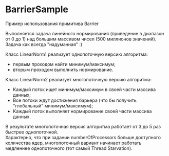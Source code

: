# BarrierSample

Пример использования примитива Barrier  

Выполняется задача линейного нормирования (приведение в диапазон от 0 до 1) над большим массивом чисел (500 миллионов значений). 
Задача как всегда "надуманная" :)

Класс LinearNorm1 реализует однопоточную версию алгоритма:
- первым проходом найти минимум/максимум;
- вторым проходом выполнить нормирование.

Класс LinearNorm2 реализует многопоточную версию алгоритма:  
- Каждый поток ищет минимум/максимум в своей части массива данных;
- Все потоки ждут достижения барьера (что бы получить "глобальный" минимум/максимум);
- Каждый поток выполняет нормирование своей части массива данных.

В результате многопоточная версия алгоритма работает от 3 до 5 раз быстрее однопоточной.  
Характерно, что при задании numberOfProcessors больше доступного количества ядер, многопоточный вариант начинает работать медленнее однопоточного (тот самый Thread Starvation).  
